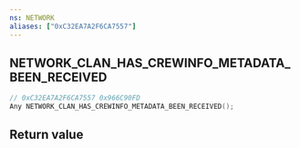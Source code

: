 ```yaml
---
ns: NETWORK
aliases: ["0xC32EA7A2F6CA7557"]
---
```

## NETWORK_CLAN_HAS_CREWINFO_METADATA_BEEN_RECEIVED

```c
// 0xC32EA7A2F6CA7557 0x966C90FD
Any NETWORK_CLAN_HAS_CREWINFO_METADATA_BEEN_RECEIVED();
```


## Return value
